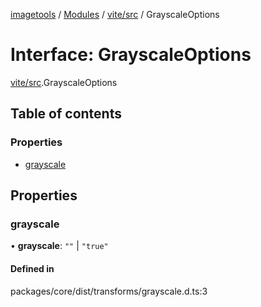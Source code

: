[imagetools](../README.md) / [Modules](../modules.md) / [vite/src](../modules/vite_src.md) / GrayscaleOptions

# Interface: GrayscaleOptions

[vite/src](../modules/vite_src.md).GrayscaleOptions

## Table of contents

### Properties

- [grayscale](vite_src.GrayscaleOptions.md#grayscale)

## Properties

### grayscale

• **grayscale**: ``""`` \| ``"true"``

#### Defined in

packages/core/dist/transforms/grayscale.d.ts:3
